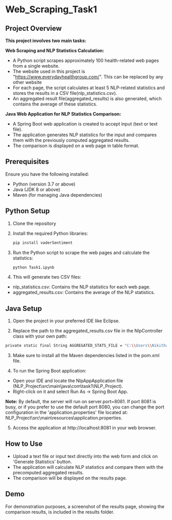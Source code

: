 # Web_Scraping_Task1
## Project Overview
**This project involves two main tasks:**

**Web Scraping and NLP Statistics Calculation:**

- A Python script scrapes approximately 100 health-related web pages from a single website.
- The website used in this project is "https://www.everydayhealthgroup.com/". This can be replaced by any other website
- For each page, the script calculates at least 5 NLP-related statistics and stores the results in a CSV file(nlp_statistics.csv).
- An aggregated result file(aggregated_results) is also generated, which contains the average of these statistics.

**Java Web Application for NLP Statistics Comparison:**

- A Spring Boot web application is created to accept input (text or text file).
- The application generates NLP statistics for the input and compares them with the previously computed aggregated results.
- The comparison is displayed on a web page in table format.

## Prerequisites
Ensure you have the following installed:

- Python (version 3.7 or above)
- Java (JDK 8 or above)
- Maven (for managing Java dependencies)

## Python Setup
1. Clone the repository

2. Install the required Python libraries:
   ```bash
   pip install vaderSentiment
    ```
3. Run the Python script to scrape the web pages and calculate the statistics:
   ```bash
   python Task1.ipynb
   ```
4. This will generate two CSV files:
- nlp_statistics.csv: Contains the NLP statistics for each web page.
- aggregated_results.csv: Contains the average of the NLP statistics.

## Java Setup

1. Open the project in your preferred IDE like Eclipse.

2. Replace the path to the aggregated_results.csv file in the NlpController class with your own path:
```bash
private static final String AGGREGATED_STATS_FILE = "C:\\Users\\Nikitha\\Desktop\\NLP- RA\\aggregated_results.csv";
```
3. Make sure to install all the Maven dependencies listed in the pom.xml file.

4. To run the Spring Boot application:

- Open your IDE and locate the NlpAppApplication file (NLP_Project\src\main\java\com\task1\NLP_Project).
- Right-click on it and select Run As -> Spring Boot App.

**Note:** By default, the server will run on server.port=8081. If port 8081 is busy, or if you prefer to use the default port 8080, you can change the port configuration in the 'application.properties' file located at: NLP_Project\src\main\resources\application.properties.

5. Access the application at http://localhost:8081 in your web browser.

## How to Use

- Upload a text file or input text directly into the web form and click on 'Generate Statistics' button.
- The application will calculate NLP statistics and compare them with the precomputed aggregated results.
- The comparison will be displayed on the results page.

## Demo
For demonstration purposes, a screenshot of the results page, showing the comparison results, is included in the results folder.
